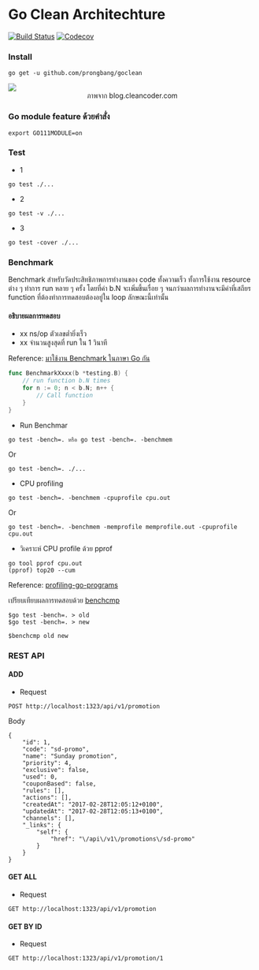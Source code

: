# Go Clean Architechture


[![Build Status](http://img.shields.io/travis/prongbang/goclean.svg)](https://travis-ci.org/prongbang/goclean)
[![Codecov](https://img.shields.io/codecov/c/github/prongbang/goclean.svg)](https://codecov.io/gh/prongbang/goclean) 

### Install

```
go get -u github.com/prongbang/goclean
```

<img src="http://blog.cleancoder.com/uncle-bob/images/2012-08-13-the-clean-architecture/CleanArchitecture.jpg">
<center>ภาพจาก blog.cleancoder.com</center>

### Go module feature ด้วยคำสั่ง

```
export GO111MODULE=on
```

### Test

- 1
```
go test ./...
```

- 2

```
go test -v ./...
```

- 3

```
go test -cover ./...
```

### Benchmark

Benchmark สำหรับวัดประสิทธิภาพการทำงานของ code ทั้งความเร็ว ทั้งการใช้งาน resource ต่าง ๆ ทำการ run หลาย ๆ ครั้ง โดยที่ค่า b.N จะเพิ่มขึ้นเรื่อย ๆ จนกว่าผลการทำงานจะมีค่าที่เสถียร function ที่ต้องทำการทดสอบต้องอยู่ใน loop ลักษณะนี้เท่านั้น

#### อธิบายผลการทดสอบ
- xx ns/op ตัวเลขต่ำยิ่งเร็ว
- xx จำนวนสูงสุดที่ run ใน 1 วินาที

Reference: [มาใช้งาน Benchmark ในภาษา Go กัน](http://www.somkiat.cc/benchmark-in-golang/)


```go
func BenchmarkXxxx(b *testing.B) {
	// run function b.N times
	for n := 0; n < b.N; n++ {
		// Call function
	}
}
```

- Run Benchmar

```
go test -bench=. หรือ go test -bench=. -benchmem
```

Or

```
go test -bench=. ./...
```

- CPU profiling

```
go test -bench=. -benchmem -cpuprofile cpu.out
```

Or

```
go test -bench=. -benchmem -memprofile memprofile.out -cpuprofile cpu.out
```

- วิเคราะห์ CPU profile ด้วย pprof

```
go tool pprof cpu.out
(pprof) top20 --cum
```
Reference: [profiling-go-programs](https://blog.golang.org/profiling-go-programs)


เปรียบเทียบผลการทดสอบด้วย [benchcmp](https://godoc.org/golang.org/x/tools/cmd/benchcmp)

```
$go test -bench=. > old
$go test -bench=. > new

$benchcmp old new 
```


### REST API

#### ADD

- Request

```
POST http://localhost:1323/api/v1/promotion
```

Body

```
{
    "id": 1,
    "code": "sd-promo",
    "name": "Sunday promotion",
    "priority": 4,
    "exclusive": false,
    "used": 0,
    "couponBased": false,
    "rules": [],
    "actions": [],
    "createdAt": "2017-02-28T12:05:12+0100",
    "updatedAt": "2017-02-28T12:05:13+0100",
    "channels": [],
    "_links": {
        "self": {
            "href": "\/api\/v1\/promotions\/sd-promo"
        }
    }
}
```

#### GET ALL

- Request

```
GET http://localhost:1323/api/v1/promotion

```

#### GET BY ID

- Request

```
GET http://localhost:1323/api/v1/promotion/1

```
